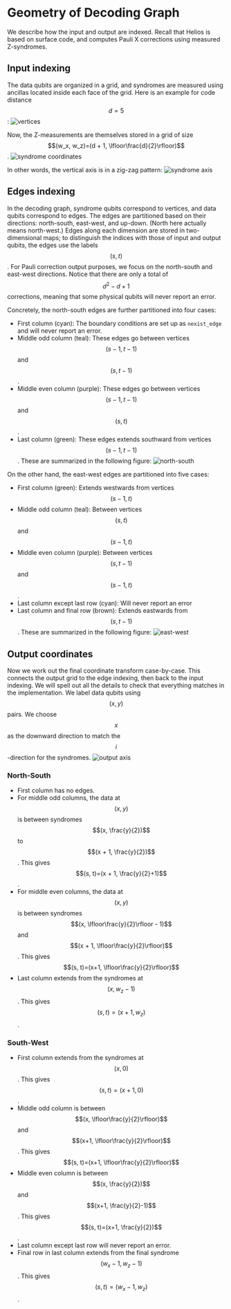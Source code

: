 # Geometry of Decoding Graph

We describe how the input and output are indexed.
Recall that Helios is based on surface code, and computes Pauli X corrections using measured Z-syndromes.

## Input indexing

The data qubits are organized in a grid, and syndromes are measured using ancillas located inside each face of the grid.
Here is an example for code distance $$d=5$$:
![vertices](./img/vertices.png)

Now, the Z-measurements are themselves stored in a grid of size $$(w_x, w_z)=(d + 1, \lfloor\frac{d}{2}\rfloor)$$.
![syndrome coordinates](./img/syndrome-ij.png)

In other words, the vertical axis is in a zig-zag pattern:
![syndrome axis](./img/syndrome-axis.png)

## Edges indexing

In the decoding graph, syndrome qubits correspond to vertices, and data qubits correspond to edges.
The edges are partitioned based on their directions: north-south, east-west, and up-down.
(North here actually means north-west.)
Edges along each dimension are stored in two-dimensional maps;
to distinguish the indices with those of input and output qubits, the edges use the labels $$(s, t)$$.
For Pauli correction output purposes, we focus on the north-south and east-west directions.
Notice that there are only a total of $$d^2-d+1$$ corrections, meaning that some physical qubits will never report an error.

Concretely, the north-south edges are further partitioned into four cases:
* First column (cyan): The boundary conditions are set up as `nexist_edge` and will never report an error.
* Middle odd column (teal): These edges go between vertices $$(s-1, t-1)$$ and $$(s, t-1)$$.
* Middle even column (purple): These edges go between vertices $$(s-1, t-1)$$ and $$(s, t)$$.
* Last column (green): These edges extends southward from vertices $$(s-1, t-1)$$.
These are summarized in the following figure:
![north-south](ns-st.png)

On the other hand, the east-west edges are partitioned into five cases:
* First column (green): Extends westwards from vertices $$(s-1, t)$$
* Middle odd column (teal): Between vertices $$(s, t)$$ and $$(s-1, t)$$
* Middle even column (purple): Between vertices $$(s, t-1)$$ and $$(s-1, t)$$.
* Last column except last row (cyan): Will never report an error
* Last column and final row (brown): Extends eastwards from $$(s, t-1)$$.
These are summarized in the following figure:
![east-west](ew-st.png)

## Output coordinates

Now we work out the final coordinate transform case-by-case.
This connects the output grid to the edge indexing, then back to the input indexing.
We will spell out all the details to check that everything matches in the implementation.
We label data qubits using $$(x, y)$$ pairs.
We choose $$x$$ as the downward direction to match the $$i$$-direction for the syndromes.
![output axis](xy-axis.png)

### North-South

* First column has no edges.
* For middle odd columns, the data at $$(x, y)$$ is between syndromes $$(x, \frac{y}{2})$$ to $$(x + 1, \frac{y}{2})$$.
  This gives $$(s, t)=(x + 1, \frac{y}{2}+1)$$.
* For middle even columns, the data at $$(x, y)$$ is between syndromes $$(x, \lfloor\frac{y}{2}\rfloor - 1)$$ and $$(x + 1, \lfloor\frac{y}{2}\rfloor)$$.
  This gives $$(s, t)=(x+1, \lfloor\frac{y}{2}\rfloor)$$
* Last column extends from the syndromes at $$(x, w_z-1)$$. This gives $$(s, t)=(x+1, w_z)$$.

### South-West

* First column extends from the syndromes at $$(x, 0)$$. This gives $$(s, t)=(x+1, 0)$$.
* Middle odd column is between $$(x, \lfloor\frac{y}{2}\rfloor)$$ and $$(x+1, \lfloor\frac{y}{2}\rfloor)$$.
  This gives $$(s, t)=(x+1, \lfloor\frac{y}{2}\rfloor)$$
* Middle even column is between $$(x, \frac{y}{2})$$ and $$(x+1, \frac{y}{2}-1)$$.
  This gives $$(s, t)=(x+1, \frac{y}{2})$$.
* Last column except last row will never report an error.
* Final row in last column extends from the final syndrome $$(w_x - 1, w_z - 1)$$.
  This gives $$(s, t)=(w_x - 1, w_z)$$.
